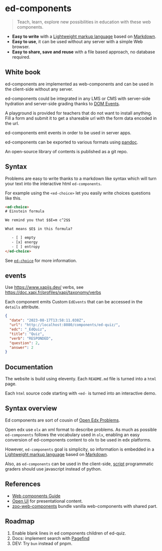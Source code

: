 # ed-components

> Teach, learn, explore new possibilities in education with these web
> components.

- **Easy to write** with a
  [Lightweight markup language](https://en.wikipedia.org/wiki/Lightweight_markup_language)
  based on [Markdown](https://en.wikipedia.org/wiki/Markdown).
- **Easy to use**, it can be used without any server with a simple Web browser.
- **Easy to share, save and reuse** with a file based approach, no database required.

## White book

ed-components are implemented as web-components and can be used in
the client-side without any server.

ed-components could be integrated in any LMS or CMS with server-side hydration
and server-side grading thanks to
[DOM Events](https://developer.mozilla.org/en-US/docs/Web/API/Event).

A playground is provided for teachers that do not want to install
anything. Fill a form and submit it to get a shareable url with the form data
encoded in the url.

ed-components emit events in order to be used in server apps.

ed-components can be exported to various formats using [pandoc](https://pandoc.org/).

An open-source library of contents is published as a git repo.

## Syntax

Problems are easy to write thanks to a markdown like syntax which will turn your
text into the interactive html `ed-components`.

For example using the `<ed-choice>`  let you easily write choices questions like this.

```html
<ed-choice>
# Einstein formula

We remind you that $$E=m c^2$$

What means $E$ in this formula?

   - [ ] empty
   - [x] energy
   - [ ] entropy
</ed-choice>
```

See [`ed-choice`](./components/ed-choice/) for more information.

## events

Use https://www.xapijs.dev/ verbs, see <https://doc.xapi.fr/profiles/xapi/taxonomy/verbs>

Each component emits Custom `EdEvents` that can be accessed in the `details` attribute.


```json
{
  "date": "2023-08-17T13:58:11.038Z",
  "url": "http://localhost:8080/components/ed-quiz/",
  "edc": "_EdQuiz",
  "title": "Quiz",
  "verb": "RESPONDED",
  "question": 2,
  "answer": 2
}
```

## Documentation

The website is build using eleventy. Each `README.md` file is turned into a `html` page.

Each `html` source code starting with `<ed-` is turned into an interactive demo.

## Syntax overview

Ed components are sort of cousin of
[Open Edx Problems](https://edx.readthedocs.io/projects/open-edx-building-and-running-a-course/en/latest/exercises_tools/numerical_input.html#numerical-input-problem-olx-reference).

Open edx use `olx` an xml format to describe problems. As much as possible
`ed-components` follows the vocabulary used in `olx`, enabling an easy
conversion of ed-components content to olx to be used in edx platforms.

However, `ed-components` goal is simplicity, so information is embedded in a
[Lightweight markup language](https://en.wikipedia.org/wiki/Lightweight_markup_language)
based on [Markdown](https://en.wikipedia.org/wiki/Markdown).

Also, as `ed-components` can be used in the client-side,
[script](https://edx.readthedocs.io/projects/open-edx-building-and-running-a-course/en/latest/exercises_tools/custom_python.html#)
programmatic graders should use javascript instead of python.

## References

- [Web components Guide](https://webcomponents.guide)
- [Open UI](https://open-ui.org/research/component-matrix/) for presentational content.
- [zoo-web-components](https://github.com/zooplus/zoo-web-components/tree/master)
  bundle vanilla web-components with shared part.

## Roadmap

1. Enable blank lines in ed components children of ed-quiz.
2. Docs: implement search with [Pagefind](https://pagefind.app/)
3. DEV: Try `bun` instead of pnpm.
